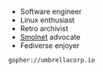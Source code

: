 - Software engineer
- Linux enthusiast
- Retro archivist
- [Smolnet](https://communitywiki.org/static/SmolNet.html) advocate
- Fediverse enjoyer

`gopher://umbrellacorp.io`
